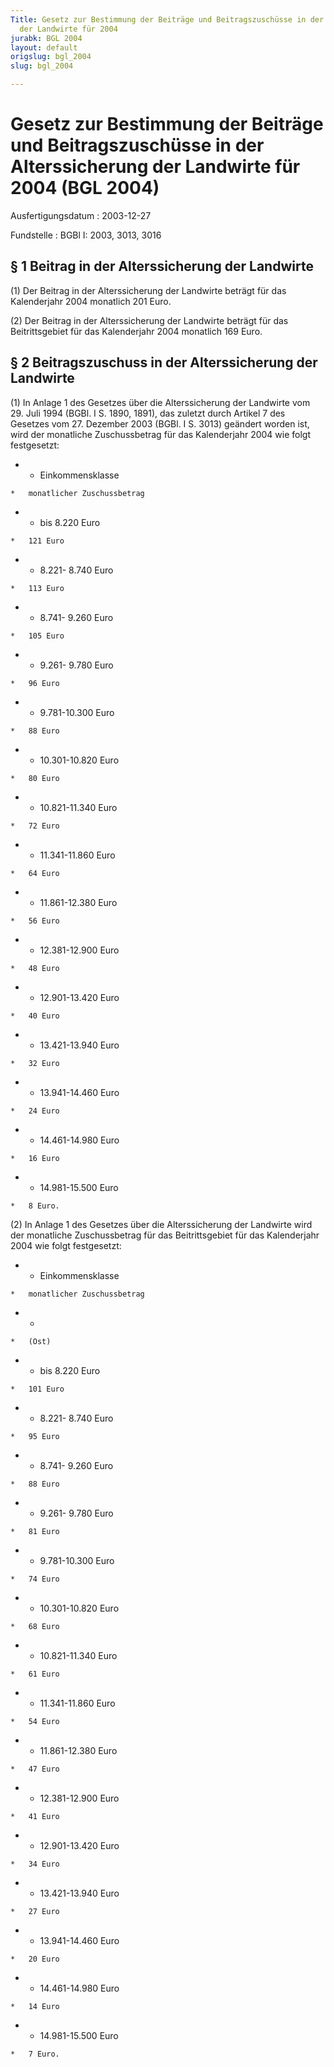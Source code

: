 ```yaml
---
Title: Gesetz zur Bestimmung der Beiträge und Beitragszuschüsse in der Alterssicherung
  der Landwirte für 2004
jurabk: BGL 2004
layout: default
origslug: bgl_2004
slug: bgl_2004

---
```


# Gesetz zur Bestimmung der Beiträge und Beitragszuschüsse in der Alterssicherung der Landwirte für 2004 (BGL 2004)

Ausfertigungsdatum
:   2003-12-27

Fundstelle
:   BGBl I: 2003, 3013, 3016

## § 1 Beitrag in der Alterssicherung der Landwirte

(1) Der Beitrag in der Alterssicherung der Landwirte beträgt für das
Kalenderjahr 2004 monatlich 201 Euro.

(2) Der Beitrag in der Alterssicherung der Landwirte beträgt für das
Beitrittsgebiet für das Kalenderjahr 2004 monatlich 169 Euro.

## § 2 Beitragszuschuss in der Alterssicherung der Landwirte

(1) In Anlage 1 des Gesetzes über die Alterssicherung der Landwirte
vom 29. Juli 1994 (BGBl. I S. 1890, 1891), das zuletzt durch Artikel 7
des Gesetzes vom 27. Dezember 2003 (BGBl. I S. 3013) geändert worden
ist, wird der monatliche Zuschussbetrag für das Kalenderjahr 2004 wie
folgt festgesetzt:

*    *   Einkommensklasse

    *   monatlicher Zuschussbetrag


*    *   bis 8.220 Euro

    *   121 Euro


*    *   8.221- 8.740 Euro

    *   113 Euro


*    *   8.741- 9.260 Euro

    *   105 Euro


*    *   9.261- 9.780 Euro

    *   96 Euro


*    *   9.781-10.300 Euro

    *   88 Euro


*    *   10.301-10.820 Euro

    *   80 Euro


*    *   10.821-11.340 Euro

    *   72 Euro


*    *   11.341-11.860 Euro

    *   64 Euro


*    *   11.861-12.380 Euro

    *   56 Euro


*    *   12.381-12.900 Euro

    *   48 Euro


*    *   12.901-13.420 Euro

    *   40 Euro


*    *   13.421-13.940 Euro

    *   32 Euro


*    *   13.941-14.460 Euro

    *   24 Euro


*    *   14.461-14.980 Euro

    *   16 Euro


*    *   14.981-15.500 Euro

    *   8 Euro.




(2) In Anlage 1 des Gesetzes über die Alterssicherung der Landwirte
wird der monatliche Zuschussbetrag für das Beitrittsgebiet für das
Kalenderjahr 2004 wie folgt festgesetzt:

*    *   Einkommensklasse

    *   monatlicher Zuschussbetrag


*    *
    *   (Ost)


*    *   bis 8.220 Euro

    *   101 Euro


*    *   8.221- 8.740 Euro

    *   95 Euro


*    *   8.741- 9.260 Euro

    *   88 Euro


*    *   9.261- 9.780 Euro

    *   81 Euro


*    *   9.781-10.300 Euro

    *   74 Euro


*    *   10.301-10.820 Euro

    *   68 Euro


*    *   10.821-11.340 Euro

    *   61 Euro


*    *   11.341-11.860 Euro

    *   54 Euro


*    *   11.861-12.380 Euro

    *   47 Euro


*    *   12.381-12.900 Euro

    *   41 Euro


*    *   12.901-13.420 Euro

    *   34 Euro


*    *   13.421-13.940 Euro

    *   27 Euro


*    *   13.941-14.460 Euro

    *   20 Euro


*    *   14.461-14.980 Euro

    *   14 Euro


*    *   14.981-15.500 Euro

    *   7 Euro.





